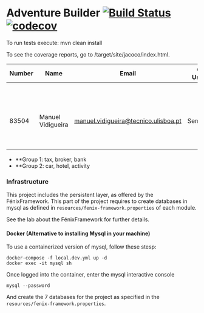 # Adventure Builder [![Build Status](https://travis-ci.com/tecnico-softeng/es18al_15-project.svg?token=5FaChxQjpMkkzdVVADUP&branch=develop)](https://travis-ci.com/tecnico-softeng/es18al_15-project) [![codecov](https://codecov.io/gh/tecnico-softeng/es18al_15-project/branch/develop/graph/badge.svg?token=7RY2x2UONX)](https://codecov.io/gh/tecnico-softeng/es18al_15-project)


To run tests execute: mvn clean install

To see the coverage reports, go to <module name>/target/site/jacoco/index.html.


|   Number   |          Name           |            Email                     |   GitHub Username  | Group |
| ---------- | ----------------------- | -------------------------------------| -------------------| ----- |
|            |                         |                                      |                    |   1   |
|            |                         |                                      |                    |   1   |
|            |                         |                                      |                    |   1   |
|  83504     | Manuel Vidigueira       | manuel.vidigueira@tecnico.ulisboa.pt | SemperDarky        |   2   |
|            |                         |                                      |                    |   2   |
|            |                         |                                      |                    |   2   |

- **Group 1: tax, broker, bank
- **Group 2: car, hotel, activity

### Infrastructure

This project includes the persistent layer, as offered by the FénixFramework.
This part of the project requires to create databases in mysql as defined in `resources/fenix-framework.properties` of each module.

See the lab about the FénixFramework for further details.

#### Docker (Alternative to installing Mysql in your machine)

To use a containerized version of mysql, follow these stesp:

```
docker-compose -f local.dev.yml up -d
docker exec -it mysql sh
```

Once logged into the container, enter the mysql interactive console

```
mysql --password
```

And create the 7 databases for the project as specified in
the `resources/fenix-framework.properties`.
